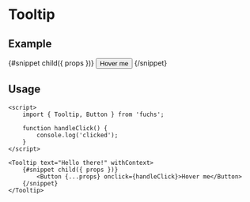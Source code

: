 <script>
	import { Subheading } from '$lib/components/base/heading';
	import { Tooltip } from '$lib/components/base/tooltip';
	import { Text } from '$lib/components/base/text';
	import { Button } from '$lib/components/base/button';
	import { toast } from 'svelte-sonner';

	function handleClick() {
		toast.error('Don\'t click, just hover!')
	}
</script>

# Tooltip

## Example

<div class="flex w-full flex-col items-start gap-2 py-12">
	<Tooltip text="Hello there!" withContext>
		{#snippet child({ props })}
			<Button {...props} onclick={handleClick}>Hover me</Button>
		{/snippet}
	</Tooltip>
</div>

## Usage

```svelte
<script>
	import { Tooltip, Button } from 'fuchs';

	function handleClick() {
		console.log('clicked');
	}
</script>

<Tooltip text="Hello there!" withContext>
	{#snippet child({ props })}
		<Button {...props} onclick={handleClick}>Hover me</Button>
	{/snippet}
</Tooltip>
```
